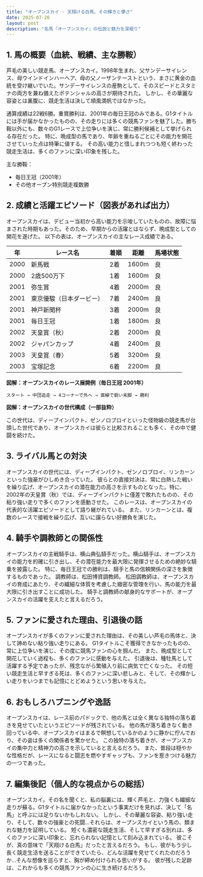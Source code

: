 ```yaml
---
title: "オープンスカイ - 天翔ける白馬、その輝きと儚さ"
date: 2025-07-26
layout: post
description: "名馬『オープンスカイ』の伝説と魅力を深堀り"
---
```


## 1. 馬の概要（血統、戦績、主な勝鞍）

芦毛の美しい競走馬、オープンスカイ。1998年生まれ、父サンデーサイレンス、母ウインドインハーヘア、母の父ノーザンテーストという、まさに黄金の血統を受け継いでいた。サンデーサイレンスの産駒として、そのスピードとスタミナの両方を兼ね備えたポテンシャルの高さが期待された。  しかし、その華麗な容姿とは裏腹に、競走生活は決して順風満帆ではなかった。

通算成績は22戦6勝。重賞勝利は、2001年の毎日王冠のみである。G1タイトルには手が届かなかったものの、その走りには多くの競馬ファンを魅了した。勝ち鞍以外にも、数々のG1レースで上位争いを演じ、常に勝利候補として挙げられる存在だった。  特に、晩成型の馬であり、年齢を重ねるごとにその能力を開花させていった点は特筆に値する。  その高い能力と惜しまれつつも短く終わった競走生活は、多くのファンに深い印象を残した。

主な勝鞍：
* 毎日王冠（2001年）
* その他オープン特別競走複数勝


## 2. 成績と活躍エピソード（図表があれば出力）

オープンスカイは、デビュー当初から高い能力を示唆していたものの、故障に悩まされた時期もあった。そのため、早期からの活躍とはならず、晩成型としての開花を遂げた。  以下の表は、オープンスカイの主なレース成績である。

| 年 | レース名             | 着順 | 距離 | 馬場状態 |
|---|----------------------|-----|-----|-------|
| 2000 | 新馬戦             | 2着 | 1600m | 良     |
| 2000 | 2歳500万下         | 1着 | 1600m | 良     |
| 2001 | 弥生賞             | 4着 | 2000m | 良     |
| 2001 | 東京優駿（日本ダービー）| 7着 | 2400m | 良     |
| 2001 | 神戸新聞杯           | 3着 | 2000m | 良     |
| 2001 | 毎日王冠           | 1着 | 1800m | 良     |
| 2002 | 天皇賞（秋）         | 2着 | 2000m | 良     |
| 2002 | ジャパンカップ       | 4着 | 2400m | 良     |
| 2003 | 天皇賞（春）         | 5着 | 3200m | 良     |
| 2003 | 宝塚記念           | 6着 | 2200m | 良     |


**図解：オープンスカイのレース展開例（毎日王冠 2001年）**

```
スタート → 中団追走 → 4コーナーで外へ → 直線で鋭い末脚 → 勝利
```

**図解：オープンスカイの世代構成（一部抜粋）**

この世代は、ディープインパクト、ゼンノロブロイといった怪物級の競走馬が台頭した世代であり、オープンスカイは彼らと比較されることも多く、その中で健闘を続けた。


## 3. ライバル馬との対決

オープンスカイの世代には、ディープインパクト、ゼンノロブロイ、リンカーンといった強豪がひしめき合っていた。  彼らとの直接対決は、常に白熱した戦いを繰り広げ、オープンスカイの潜在能力の高さを示すものとなった。特に、2002年の天皇賞（秋）では、ディープインパクトに僅差で敗れたものの、その粘り強い走りで多くのファンを感動させた。  このレースは、オープンスカイの代表的な活躍エピソードとして語り継がれている。  また、リンカーンとは、複数のレースで接戦を繰り広げ、互いに譲らない好勝負を演じた。


## 4. 騎手や調教師との関係性

オープンスカイの主戦騎手は、横山典弘騎手だった。横山騎手は、オープンスカイの能力を的確に引き出し、その潜在能力を最大限に発揮させるための絶妙な騎乗を披露した。  特に、毎日王冠での勝利は、騎手と馬の信頼関係の深さを象徴するものであった。  調教師は、松田博資調教師。  松田調教師は、オープンスカイの育成にあたり、その繊細な体質を考慮した緻密な管理を行い、馬の能力を最大限に引き出すことに成功した。  騎手と調教師の献身的なサポートが、オープンスカイの活躍を支えたと言えるだろう。


## 5. ファンに愛された理由、引退後の話

オープンスカイが多くのファンに愛された理由は、その美しい芦毛の馬体と、決して諦めない粘り強い走りにある。  G1タイトルこそ獲得できなかったものの、常に上位争いを演じ、その度に競馬ファンの心を掴んだ。  また、晩成型として開花していく過程も、多くのファンに感動を与えた。  引退後は、種牡馬として活躍する予定であったが、残念ながら繁殖入り前に病気で亡くなった。  その短い競走生活と早すぎる死は、多くのファンに深い悲しみと、そして、その輝かしい走りをいつまでも記憶にとどめようという思いを与えた。


## 6. おもしろハプニングや逸話

オープンスカイは、レース前のパドックで、他の馬とは全く異なる独特の落ち着きを見せていたというエピソードが残されている。  他の馬が落ち着きなく動き回っている中、オープンスカイはまるで瞑想しているかのように静かに佇んでおり、その姿は多くの関係者を驚かせた。  この独特の落ち着きが、オープンスカイの集中力と精神力の高さを示していると言えるだろう。  また、普段は穏やかな性格だが、レースになると闘志を燃やすギャップも、ファンを惹きつける魅力の一つであった。


## 7. 編集後記（個人的な視点からの総括）

オープンスカイ。その名を聞くと、私の脳裏には、輝く芦毛と、力強くも繊細な走りが蘇る。G1タイトルに届かなかったという事実だけを見れば、決して「名馬」と呼ぶには足りないかもしれない。  しかし、その華麗な容姿、粘り強い走り、そして、数々の強豪との死闘…それらは、オープンスカイという馬の、類まれな魅力を証明している。  短くも濃密な競走生活、そして早すぎる別れは、多くのファンに深い印象と、忘れられない記憶として刻み込まれている。  彼こそが、真の意味で「天翔ける白馬」だったと言えるだろう。  もし、彼がもう少し長く競走生活を送ることができていたら、どんな活躍を見せてくれたのだろうか…そんな想像を巡らすと、胸が締め付けられる思いがする。  彼が残した足跡は、これからも多くの競馬ファンの心に生き続けるだろう。
